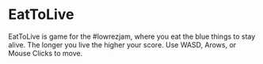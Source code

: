 EatToLive
=========

EatToLive is game for the #lowrezjam, where you eat the blue things to stay alive. The longer you live the higher your score. Use WASD, Arows, or Mouse Clicks to move.
